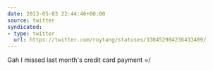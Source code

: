 ```yaml
---
date: 2013-05-03 22:44:46+00:00
source: twitter
syndicated:
- type: twitter
  url: https://twitter.com/roytang/statuses/330452904236433409/
---
```


Gah I missed last month's credit card payment =/